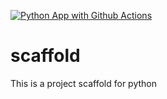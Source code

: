[![Python App with Github Actions](https://github.com/kazitoufiq/scaffold/actions/workflows/main.yml/badge.svg)](https://github.com/kazitoufiq/scaffold/actions/workflows/main.yml)

# scaffold
This is a project scaffold for python
